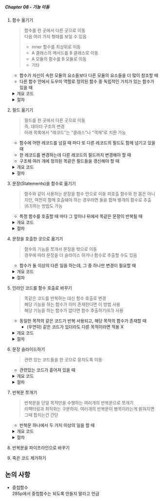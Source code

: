 ##### Chapter 08 - 기능 이동

<!-- 챕터 개요 -->

1. 함수 옮기기

   > 함수를 한 곳에서 다른 곳으로 이동  
   > 다음 여러 가지 형태를 보일 수 있음
   >
   > - inner 함수를 최상위로 이동
   > - A 클래스의 메서드를 B 클래스로 이동
   > - A 모듈의 함수를 B 모듈로 이동
   > - 기타

   - 함수가 자신이 속한 모듈의 요소들보다 다른 모듈의 요소들을 더 많이 참조할 때
   - 다른 함수 안에서 도우미 역할로 정의된 함수 중 독립적인 가치가 있는 함수가 있을 때

   <details>
   <summary>개요 코드</summary>

   ```js
   // Before
   class Account {
     get overdraftCharge() {
       // ...
     }
   }
   ```

   ```js
   // After
   class Account {
     get overdraftCharge() {
       return this.type.overdraftCharge()
     }
   }

   class AccountType {
     get overdraftCharge() {
       // ...
     }
   }
   ```

   </details>

   <details>
   <summary>절차</summary>

   1. 선택한 함수가 현재 컨텍스트에서 사용 중인 모든 프로그램 요소를 살펴본다. 이 요소들 중에도 함께 옮겨야 할 게 있는지 고민해본다.
   2. 선택한 함수가 다형 메서드인지 확인한다.
   3. 선택한 함수를 타깃 컨텍스트로 복사한다. 타깃 함수가 새로운 터전에 잘 자리 잡도록 다듬는다.
   4. 정적 분석을 수행한다.
   5. 소스 컨텍스트에서 타깃 함수를 참조할 방법을 찾아 반영한다.
   6. 소스 함수를 타깃 함수의 위임 함수가 되도록 수정한다.
   7. 테스트한다.
   8. 소스 함수를 인라인(6.2)할지 고민해본다.
   </details>

2. 필드 옮기기

   > 필드를 한 곳에서 다른 곳으로 이동  
   > 즉, 데이터 구조의 변경  
   > 아래 목록에서 "레코드"는 "클래스"나 "객체"로 치환 가능

   - 함수에 어떤 레코드를 넘길 때 마다 또 다른 레코드의 필드도 함께 넘기고 있을 때
   - 한 레코드를 변경하는데 다른 레코드의 필드까지 변경해야 할 때
   - 구조체 여러 개에 정의된 똑같은 필드들을 갱신해야 할 때

   <details>
   <summary>개요 코드</summary>

   ```js
   // Before
   class Customer {
       get plan() {
           return this._plan;
       }

       get discountRate() {
           returh this._discountRate
       }
   }
   ```

   ```js
   // After
   class Customer {
       get plan() {
           return this._plan;
       }

       get discountRate() {
           returh this.plan.discountRate
       }
   }
   ```

   </details>

   <details>
   <summary>절차</summary>

   1. 소스 필드가 캡슐화되어 있지 않다면 캡슐화한다.
   2. 테스트한다.
   3. 타깃 객체에 필드(와 접근자 메서드들)을 생성한다.
   4. 정적 검사를 수행한다.
   5. 소스 객체에서 타깃 객체를 참조할 수 있는지 확인한다.
   6. 접근자들이 타깃 필드를 사용하도록 수정한다.
   7. 테스트한다.
   8. 소스 필드를 제거한다.
   9. 테스트한다.
   </details>

3. 문장(Statements)을 함수로 옮기기

   > 함수와 같이 사용하는 문장을 함수 안으로 이동
   > 피호출 함수와 한 몸은 아니지만, 여전히 함께 호출돼야 하는 경우라면 둘을 합쳐 별개의 함수로 추출(6.1)하는 방법도 가능

   - 특정 함수를 호출할 때 마다 그 앞이나 뒤에서 똑같은 문장이 반복될 때

   <details>
   <summary>개요 코드</summary>

   ```js
   // Before
   result.push(`<p>제목: ${person.photo.title}</p>`)
   result.concat(photoData(person.photo))

   function photoData(aPhoto) {
     return [
       `<p>위치: ${aPhoto.location}</p>`,
       `<p>날짜: ${aPhoto.date.toDateString()}</p>`,
       `<p>태그: ${aPhoto.tag}</p>`,
     ]
   }
   ```

   ```js
   // After
   result.concat(photoData(person.photo))

   function photoData(aPhoto) {
     return [
       `<p>제목: ${aPhoto.title}</p>`,
       `<p>위치: ${aPhoto.location}</p>`,
       `<p>날짜: ${aPhoto.date.toDateString()}</p>`,
       `<p>태그: ${aPhoto.tag}</p>`,
     ]
   }
   ```

   </details>

   <details>
   <summary>절차</summary>

   1. 반복 코드가 함수 호출 부분과 멀리 떨어져 있다면 문장 슬라이스하기(8.6)를 적용해 근처로 옮긴다.
   2. 타깃 함수를 호출하는 곳이 한 곳뿐이면, 단순히 소스 위치에서 해당 코드를 잘라내어 피호출 함수로 복사하고 테스트한다. 이 경우하면 나머지 단계는 무시한다.
   3. 호출자가 둘 이상이면 호출자 중 하나에서 '타깃 함수 호출 부분과 그 함수로 옮기려는 문장등을 함께' 다른 함수로 추출(6.1)한다. 추출한 함수에 기억하기 쉬운 임시 이름을 지어준다.
   4. 다른 호출자 모두가 방금 추출한 함수를 사용하도록 수정한다. 하나씩 수정할 때마다 테스트한다.
   5. 모든 호출자가 새로운 함수를 사용하게 되면 원래 함수를 새로운 함수 안으로 인라인(6.2)한 후 원해 함수를 제거한다.
   6. 새로운 함수의 이름을 원래 함수의 이름으로 바꿔준다(6.5). (더 나은 이름이 있다면 그 이름을 쓴다)
   </details>

4. 문장을 호출한 곳으로 옮기기

   > 함수의 기능을 쪼개서 문장을 밖으로 이동  
   > 경우에 따라 문장을 더 슬라이스 하거나 함수로 추출할 수도 있음

   - 함수가 둘 이상의 다른 일을 하는데, 그 중 하나만 변경이 필요할 때

   <details>
   <summary>개요 코드</summary>

   ```js
   // Before
   emitPhotoData(outStream, person.photo)

   function emitPhotoData(outStream, photo) {
     outStream.write(`<p>제목: ${photo.title}</p>\n`)
     outStream.write(`<p>위치: ${photo.location}</p>\n`)
   }
   ```

   ```js
   // After
   emitPhotoData(outStream, person.photo)
   outStream.write(`<p>위치: ${person.photo.location}</p>\n`)

   function emitPhotoData(outStream, photo) {
     outStream.write(`<p>제목: ${photo.title}</p>\n`)
   }
   ```

   </details>

   <details>
   <summary>절차</summary>

   1. 호출자가 한두 개뿐이고 피호출 함수도 간단한 단순한 상황이면, 피호출 함수의 처음(혹은 마지막)줄(들)을 잘라내어 호출자(들)로 복사해 넣는다(필요하면 적당히 수정한다). 테스트만 통과하면 이번 리팩토링은 여기서 끝이다.
   2. 더 복잡한 상황에서는, 이동하지 '않길' 원하는 모든 문장을 함수로 추출(6.1)한 다음 검색하기 쉬운 임시 이름을 지어준다.
   3. 원래 함수를 인라인(6.2)한다.
   4. 추출된 함수의 이름을 원래 함수의 이름으로 변경한다(6.5). (더 나은 이름이 있다면 그 이름을 쓴다)
   </details>

5. 인라인 코드를 함수 호출로 바꾸기

   > 똑같은 코드를 반복하는 대신 함수 호출로 변경  
   > 해당 기능을 하는 함수가 이미 존재한다면 이 방법 사용  
   > 해당 기능을 하는 함수가 없다면 함수 추출하기(6.1) 사용

   - 동일한 목적의 같은 코드가 반복 사용되고, 해당 목적의 함수가 존재할 때
     - (우연히) 같은 코드가 있더라도 다른 목적이라면 적용 X

   <details>
   <summary>개요 코드</summary>

   ```js
   // Before
   let appliesToMass = false
   for (const s of states) {
     if (s === 'MA') {
       appliesToMass = true
     }
   }
   ```

   ```js
   // After
   aookuesToMass = states.includes('MA')
   ```

   </details>

   <details>
   <summary>절차</summary>

   1. 인라인 코드를 함수 호출로 대체한다.
   2. 테스트한다.
   </details>

6. 문장 슬라이드하기

   > 관련 있는 코드들을 한 곳으로 뭉치도록 이동

   - 관련있는 코드가 흩어져 있을 때

   <details>
   <summary>개요 코드</summary>

   ```js
   // Before
   const pricingPlan = retrievePricingPlan()
   const order = retreiveOrder()
   let charge
   const chargePerUnit = pricingPlan.unit
   ```

   ```js
   // After
   const pricingPlan = retrievePricingPlan()
   const chargePerUnit = pricingPlan.unit
   const order = retreiveOrder()
   let charge
   ```

   </details>

   <details>
   <summary>절차</summary>

   1. 코드 조각(문장들)을 이동할 목표 위치를 찾는다. 코드 조각의 원래 위치와 목표 위치 사이의 코드들을 훑어보면서, 조각을 모으고 나면 동작이 달라지는 코드가 있는지 살핀다. 다음과 같은 간섭이 있다면 이 리팩토링을 포기한다.
      - 코드 조각에서 참조하는 요소를 선언하는 문장 앞으로는 이동할 수 없다.
      - 코드 조각을 참조하는 요소의 뒤로는 이동할 수 없다.
      - 코드 조각에서 참조하는 요소를 수정하는 문장을 건너뛰어 이동할 수 없다.
      - 코드 조각이 수정하는 요소를 참조하는 요소를 건너뛰어 이동할 수 없다.
   2. 코드 조각을 원래 위치에서 잘라내어 목표 위치에 붙여 넣는다.
   3. 테스트한다.
   </details>

7. 반복문 쪼개기

   > 반복문을 단일 목적만을 수행하는 여러개의 반복문으로 쪼개기  
   > 리팩터링과 최적화는 구분하자. 여러개의 반복문이 병목이라는게 밝혀지면 그때 합치는건 간단

   - 반복문 하나에서 두 가지 이상의 일을 할 때

   <details>
   <summary>개요 코드</summary>

   ```js
   // Before
   let averageAge = 0
   let totalSalary = 0
   for (const p of people) {
     averageAge += p.age
     totalSalary += p.salary
   }
   averageAge = averageAge / people.length
   ```

   ```js
   // After
   let totalSalary = 0
   for (const p of people) {
     totalSalary += p.salary
   }

   let averageAge = 0
   for (const p of people) {
     averageAge += p.age
   }
   averageAge = averageAge / people.length
   ```

   </details>

   <details>
   <summary>절차</summary>

   1. 반복문을 복제해 두 개로 만든다.
   2. 반복문이 중복되어 생기는 부수효과를 파악해서 제거한다.
   3. 테스트한다.
   4. 완료됐으면, 각 반복문을 함수로 추출(6.1)할지 고민해본다.
   </details>

<!-- 까지 황현구, 이후 기원님 -->

8. 반복문을 파이프라인으로 바꾸기

<!-- TODO: 내용 작성 -->

9. 죽은 코드 제거하기

<!-- TODO: 내용 작성 -->

## 논의 사항

- 중첩함수  
  285p에서 중첩함수는 되도록 만들지 말라고 언급

